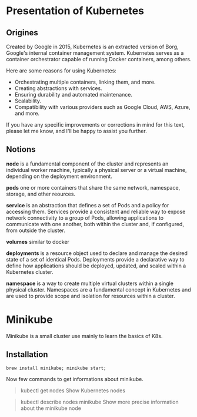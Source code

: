 
# Presentation of Kubernetes

## Origines

Created by Google in 2015, Kubernetes is an extracted version of Borg, Google's internal container management system. Kubernetes serves as a container orchestrator capable of running Docker containers, among others.

Here are some reasons for using Kubernetes:
- Orchestrating multiple containers, linking them, and more.
- Creating abstractions with services.
- Ensuring durability and automated maintenance.
- Scalability.
- Compatibility with various providers such as Google Cloud, AWS, Azure, and more.

If you have any specific improvements or corrections in mind for this text, please let me know, and I'll be happy to assist you further.

## Notions

**node** is a fundamental component of the cluster and represents an individual worker machine, typically a physical server or a virtual machine, depending on the deployment environment. 

**pods** one or more containers that share the same network, namespace, storage, and other reources.

**service** is an abstraction that defines a set of Pods and a policy for accessing them. Services provide a consistent and reliable way to expose network connectivity to a group of Pods, allowing applications to communicate with one another, both within the cluster and, if configured, from outside the cluster.

**volumes** similar to docker

**deployments** is a resource object used to declare and manage the desired state of a set of identical Pods. Deployments provide a declarative way to define how applications should be deployed, updated, and scaled within a Kubernetes cluster.

**namespace** is a way to create multiple virtual clusters within a single physical cluster. Namespaces are a fundamental concept in Kubernetes and are used to provide scope and isolation for resources within a cluster.

# Minikube

Minikube is a small cluster use mainly to learn the basics of K8s.

## Installation

`brew install minikube; minikube start;`

Now few commands to get informations about minikube.

> kubectl get nodes
Show Kubernetes nodes

> kubectl describe nodes minikube
Show more precise information about the minikube node

